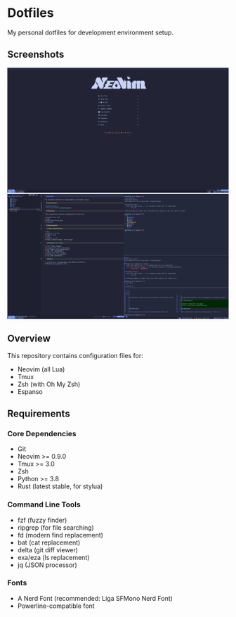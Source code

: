 # Dotfiles

My personal dotfiles for development environment setup.

## Screenshots

![Neovim default](./ss.png)
![Full workflow](./workflow.png)

## Overview

This repository contains configuration files for:

- Neovim (all Lua)
- Tmux
- Zsh (with Oh My Zsh)
- Espanso

## Requirements

### Core Dependencies

- Git
- Neovim >= 0.9.0
- Tmux >= 3.0
- Zsh
- Python >= 3.8
- Rust (latest stable, for stylua)

### Command Line Tools

- fzf (fuzzy finder)
- ripgrep (for file searching)
- fd (modern find replacement)
- bat (cat replacement)
- delta (git diff viewer)
- exa/eza (ls replacement)
- jq (JSON processor)

### Fonts

- A Nerd Font (recommended: Liga SFMono Nerd Font)
- Powerline-compatible font
